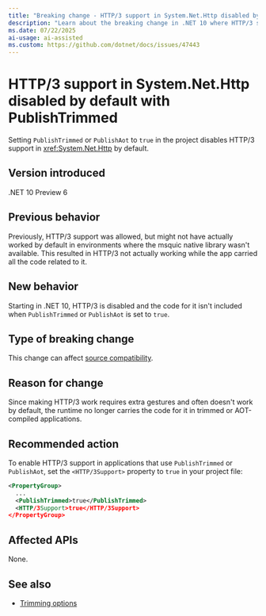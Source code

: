 ```yaml
---
title: "Breaking change - HTTP/3 support in System.Net.Http disabled by default with PublishTrimmed"
description: "Learn about the breaking change in .NET 10 where HTTP/3 support is disabled by default when PublishTrimmed or PublishAot is set to true."
ms.date: 07/22/2025
ai-usage: ai-assisted
ms.custom: https://github.com/dotnet/docs/issues/47443
---
```


# HTTP/3 support in System.Net.Http disabled by default with PublishTrimmed

Setting `PublishTrimmed` or `PublishAot` to `true` in the project disables HTTP/3 support in <xref:System.Net.Http> by default.

## Version introduced

.NET 10 Preview 6

## Previous behavior

Previously, HTTP/3 support was allowed, but might not have actually worked by default in environments where the msquic native library wasn't available. This resulted in HTTP/3 not actually working while the app carried all the code related to it.

## New behavior

Starting in .NET 10, HTTP/3 is disabled and the code for it isn't included when `PublishTrimmed` or `PublishAot` is set to `true`.

## Type of breaking change

This change can affect [source compatibility](../../categories.md#source-compatibility).

## Reason for change

Since making HTTP/3 work requires extra gestures and often doesn't work by default, the runtime no longer carries the code for it in trimmed or AOT-compiled applications.

## Recommended action

To enable HTTP/3 support in applications that use `PublishTrimmed` or `PublishAot`, set the `<HTTP/3Support>` property to `true` in your project file:

```xml
<PropertyGroup>
  ...
  <PublishTrimmed>true</PublishTrimmed>
  <HTTP/3Support>true</HTTP/3Support>
</PropertyGroup>
```

## Affected APIs

None.

## See also

- [Trimming options](../../../deploying/trimming/trimming-options.md)
